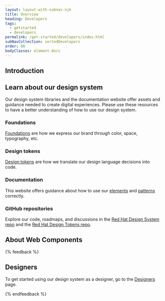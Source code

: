 ```yaml
---
layout: layout-with-subnav.njk
title: Overview
heading: Developers
tags:
  - getstarted
  - developers
permalink: /get-started/developers/index.html
subNavCollection: sortedDevelopers
order: 00
bodyClasses: element-docs
---
```


## Introduction

<!-- ADD CONTENT -->


## Learn about our design system

Our design system libraries and the documentation website offer assets and guidance needed to create digital experiences. Please use these resources to have a better understanding of how to use our design system.

<div class="multi-column--min-400-wide">
    <div>
        <h3>Foundations</h3>
        <p><a href="foundations">Foundations</a> are how we express our brand through color, space, typography, etc.</p>
    </div>
    <div>
        <h3>Design tokens</h3>
        <p><a href="tokens">Design tokens</a> are how we translate our design language decisions into code.</p>
    </div>
    <div>
        <h3>Documentation</h3>
        <p>This website offers guidance about how to use our <a href="elements">elements</a> and <a href="patterns">patterns</a> correctly.</p>
    </div>
    <div>
        <h3>GitHub repositories</h3>
        <p>Explore our code, roadmaps, and discussions in the <a href="https://github.com/RedHat-UX/red-hat-design-system">Red Hat Design System repo</a> and the <a href="https://github.com/RedHat-UX/red-hat-design-tokens">Red Hat Design Tokens repo</a>.</p>
    </div>
</div>

## About Web Components

<!-- ADD CONTENT -->

{% feedback %}
  <h2>Designers</h2>
  <p>To get started using our design system as a designer, go to the <a href="get-started/designers">Designers</a> page.</p>
{% endfeedback %}